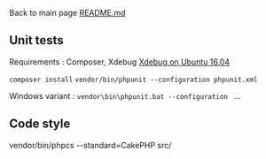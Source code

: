 Back to main page [README.md](https://github.com/OlivierB29/mobilecms-api/tree/master/README.md)



## Unit tests
Requirements : Composer, Xdebug
[Xdebug on Ubuntu 16.04](http://www.dieuwe.com/blog/xdebug-ubuntu-1604-php7)

`composer install`
`vendor/bin/phpunit --configuration phpunit.xml`

Windows variant : `vendor\bin\phpunit.bat --configuration ` ...

## Code style
vendor/bin/phpcs --standard=CakePHP src/

